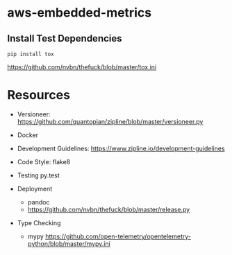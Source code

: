 # aws-embedded-metrics

## Install Test Dependencies

```
pip install tox
```

https://github.com/nvbn/thefuck/blob/master/tox.ini

# Resources

- Versioneer: https://github.com/quantopian/zipline/blob/master/versioneer.py
- Docker

- Development Guidelines: https://www.zipline.io/development-guidelines
- Code Style: flake8
- Testing py.test
- Deployment
  - pandoc
  - https://github.com/nvbn/thefuck/blob/master/release.py
- Type Checking
  - mypy https://github.com/open-telemetry/opentelemetry-python/blob/master/mypy.ini
